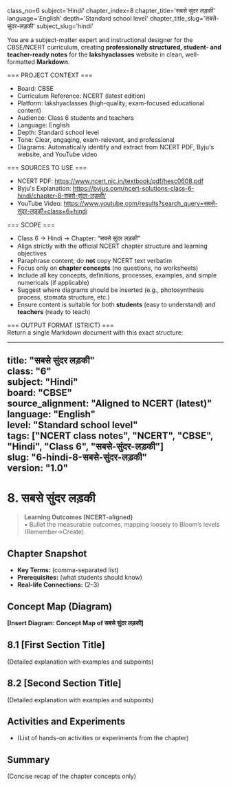 class_no=6
subject='Hindi'
chapter_index=8
chapter_title='सबसे सुंदर लड़की'
language='English'
depth='Standard school level'
chapter_title_slug='सबसे-सुंदर-लड़की'
subject_slug='hindi'

You are a subject-matter expert and instructional designer for the CBSE/NCERT curriculum, creating **professionally structured, student- and teacher-ready notes** for the **lakshyaclasses** website in clean, well-formatted **Markdown**.

=== PROJECT CONTEXT ===  
- Board: CBSE  
- Curriculum Reference: NCERT (latest edition)  
- Platform: lakshyaclasses (high-quality, exam-focused educational content)  
- Audience: Class 6 students and teachers  
- Language: English  
- Depth: Standard school level  
- Tone: Clear, engaging, exam-relevant, and professional  
- Diagrams: Automatically identify and extract from NCERT PDF, Byju's website, and YouTube video

=== SOURCES TO USE ===  
- NCERT PDF: https://www.ncert.nic.in/textbook/pdf/hesc0608.pdf  
- Byju's Explanation: https://byjus.com/ncert-solutions-class-6-hindi/chapter-8-सबसे-सुंदर-लड़की/  
- YouTube Video: https://www.youtube.com/results?search_query=सबसे-सुंदर-लड़की+class+6+hindi

=== SCOPE ===  
- Class 6 → Hindi → Chapter: “सबसे सुंदर लड़की”  
- Align strictly with the official NCERT chapter structure and learning objectives  
- Paraphrase content; do **not** copy NCERT text verbatim  
- Focus only on **chapter concepts** (no questions, no worksheets)  
- Include all key concepts, definitions, processes, examples, and simple numericals (if applicable)  
- Suggest where diagrams should be inserted (e.g., photosynthesis process, stomata structure, etc.)  
- Ensure content is suitable for both **students** (easy to understand) and **teachers** (ready to teach)

=== OUTPUT FORMAT (STRICT) ===  
Return a single Markdown document with this exact structure:

---
title: "सबसे सुंदर लड़की"  
class: "6"  
subject: "Hindi"  
board: "CBSE"  
source_alignment: "Aligned to NCERT (latest)"  
language: "English"  
level: "Standard school level"  
tags: ["NCERT class notes", "NCERT", "CBSE", "Hindi", "Class 6", "सबसे-सुंदर-लड़की"]  
slug: "6-hindi-8-सबसे-सुंदर-लड़की"  
version: "1.0"  
---

# 8. सबसे सुंदर लड़की

> **Learning Outcomes (NCERT-aligned)**  
> • Bullet the measurable outcomes, mapping loosely to Bloom’s levels (Remember→Create).

## Chapter Snapshot  
- **Key Terms:** (comma-separated list)  
- **Prerequisites:** (what students should know)  
- **Real-life Connections:** (2–3)

## Concept Map (Diagram)  
<!-- Diagram will be extracted from sources. Placeholder below. -->  
**[Insert Diagram: Concept Map of सबसे सुंदर लड़की]**

## 8.1 [First Section Title]  
(Detailed explanation with examples and subpoints)

## 8.2 [Second Section Title]  
(Detailed explanation with examples and subpoints)

## Activities and Experiments  
- (List of hands-on activities or experiments from the chapter)

## Summary  
(Concise recap of the chapter concepts only)

